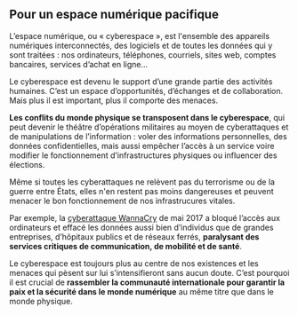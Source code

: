 ## Pour un espace numérique pacifique

L’espace numérique, ou « cyberespace », est l'ensemble des appareils numériques interconnectés, des logiciels et de toutes les données qui y sont traitées : nos ordinateurs, téléphones, courriels, sites web, comptes bancaires, services d’achat en ligne…

Le cyberespace est devenu le support d’une grande partie des activités humaines. C’est un espace d’opportunités, d’échanges et de collaboration. Mais plus il est important, plus il comporte des menaces.

**Les conflits du monde physique se transposent dans le cyberespace**, qui peut devenir le théâtre d’opérations militaires au moyen de cyberattaques et de manipulations de l’information : voler des informations personnelles, des données confidentielles, mais aussi empêcher l’accès à un service voire modifier le fonctionnement d’infrastructures physiques ou influencer des élections.

Même si toutes les cyberattaques ne relèvent pas du terrorisme ou de la guerre entre États, elles n'en
restent pas moins dangereuses et peuvent menacer le bon fonctionnement de nos infrastrucures vitales.

Par exemple, la [cyberattaque WannaCry](https://fr.wikipedia.org/wiki/WannaCry) de mai 2017 a bloqué l’accès aux ordinateurs et effacé les données aussi bien d’individus que de grandes entreprises, d’hôpitaux publics et de réseaux ferrés, **paralysant des services critiques de communication, de mobilité et de santé**.

Le cyberespace est toujours plus au centre de nos existences et les menaces qui pèsent sur lui s’intensifieront sans aucun doute. C’est pourquoi il est crucial de **rassembler la communauté internationale pour garantir la paix et la sécurité dans le monde numérique** au même titre que dans le monde physique.

